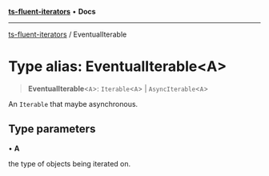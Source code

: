 [**ts-fluent-iterators**](../README.md) • **Docs**

---

[ts-fluent-iterators](../README.md) / EventualIterable

# Type alias: EventualIterable\<A\>

> **EventualIterable**\<`A`\>: `Iterable`\<`A`\> \| `AsyncIterable`\<`A`\>

An `Iterable` that maybe asynchronous.

## Type parameters

• **A**

the type of objects being iterated on.
